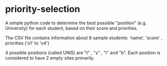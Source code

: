 # priority-selection
A simple python code to determine the best possible "position" (e.g. University) for each student, based on their score and priorities.

The CSV file contains information about 8 sample students: 'name', 'score' , priorities ('o1' to 'o4')

4 possible positions (called UNIS) are "t" , "s" , "i" and "b".
Each position is considered to have 2 empty sites primarily.
